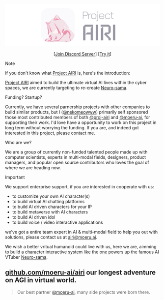 <p align="center">
  <picture>
    <source
      srcset="../docs/public/banner-dark.png"
      media="(prefers-color-scheme: dark)"
    />
    <source
      srcset="../docs/public/banner-light.png"
      media="(prefers-color-scheme: light), (prefers-color-scheme: no-preference)"
    />
    <img src="../docs/public/banner-light.png" />
  </picture>
</p>

<p align="center">
  [<a href="https://discord.gg/TgQ3Cu2F7A">Join Discord Server</a>] [<a href="https:///airi.moeru.ai">Try it</a>]
</p>

> [!NOTE]
>
> If you don't know what [Project AIRI](https://github.com/moeru-ai/airi) is, here's the introduction:
>
> [Project AIRI](https://github.com/moeru-ai/airi) aimed to build the ultimate virtual AI lives within the cyber spaces, we are currently targeting to re-create [Neuro-sama](https://www.youtube.com/@Neurosama).
>
> Funding? Startup?
>
> Currently, we have several parnership projects with other companies to build similar products, but I ([@nekomeowww](https://github.com/nekomeowww)) primarily self sponsored those most contributed members of both [@proj-airi](https://github.com/proj-airi) and [@moeru-ai](https://github.com/moeru-ai), for supporting their work. I'd love have a opportunity to work on this project in long term without worrying the funding. If you are, and indeed got interested in this project, please contact me.
>
> Who are we?
>
> We are a group of currently non-funded talented people made up with computer scientists, experts in multi-modal fields, designers, product managers, and popular open source contributors who loves the goal of where we are heading now.

> [!IMPORTANT]  
> We support enterprise support, if you are interested in cooperate with us:
>
> - to customize your own AI character(s)
> - to build virtual AI chatting platforms
> - to build AI driven characters for your IP
> - to build metaverse with AI characters
> - to build AI driven idol
> - to build voice / video interactive applications
>
> we've got a entire team expert in AI & multi-modal field to help you out with solutions, please contact us at [airi@moeru.ai](mailto:airi@moeru.ai).

We wish a better vritual humanoid could live with us, here we are, aimming to build a character interactive system like the one powers up the famous AI VTuber [Neuro-sama](https://www.youtube.com/@Neurosama).

## [github.com/moeru-ai/airi](https://github.com/moeru-ai/airi) our longest adventure on AGI in virtual world.

> Our best partner [@moeru-ai](https://github.com/moeru-ai), many side projects were born there.
